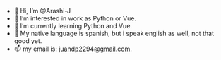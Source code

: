 - 👋 Hi, I’m @Arashi-J
- 👀 I’m interested in work as Python or Vue.
- 🌱 I’m currently learning Python and Vue.
- 💞️ My native language is spanish, but i speak english as well, not that good yet.
- 📫 my email is: juandp2294@gmail.com.

<!---
Arashi-J/Arashi-J is a ✨ special ✨ repository because its `README.md` (this file) appears on your GitHub profile.
You can click the Preview link to take a look at your changes.
--->
